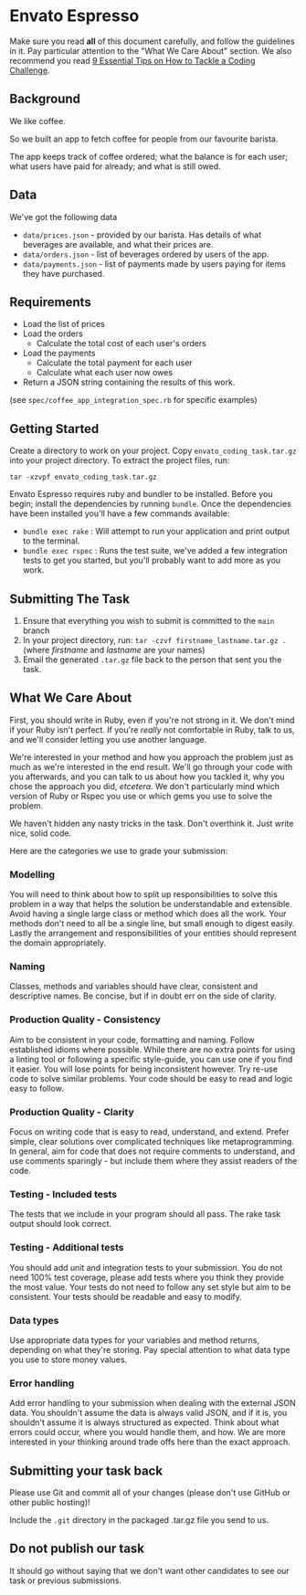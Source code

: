 # Envato Espresso

Make sure you read **all** of this document carefully, and follow the guidelines
in it. Pay particular attention to the "What We Care About" section. We also
recommend you read
[9 Essential Tips on How to Tackle a Coding Challenge](https://www.codementor.io/learn-programming/9-essential-tips-tackle-coding-challenge).

## Background

We like coffee.

So we built an app to fetch coffee for people from our favourite barista.

The app keeps track of coffee ordered; what the balance is for each user; what users have paid for already; and what is still owed.

## Data

We've got the following data

- `data/prices.json` - provided by our barista. Has details of what beverages are available, and what their prices are.
- `data/orders.json` - list of beverages ordered by users of the app.
- `data/payments.json` - list of payments made by users paying for items they have purchased.

## Requirements

- Load the list of prices
- Load the orders
  - Calculate the total cost of each user's orders
- Load the payments
  - Calculate the total payment for each user
  - Calculate what each user now owes
- Return a JSON string containing the results of this work.

(see `spec/coffee_app_integration_spec.rb` for specific examples)

## Getting Started

Create a directory to work on your project. Copy `envato_coding_task.tar.gz` into your project directory. To extract the project files, run:
```
tar -xzvpf envato_coding_task.tar.gz
```

Envato Espresso requires ruby and bundler to be installed. Before you begin; install the dependencies by running `bundle`.
Once the dependencies have been installed you'll have a few commands available:

- `bundle exec rake`  : Will attempt to run your application and print output to the terminal.
- `bundle exec rspec` : Runs the test suite, we've added a few integration tests to get you started, but you'll probably want to add more as you work.

## Submitting The Task

1. Ensure that everything you wish to submit is committed to the `main` branch
1. In your project directory, run: `tar -czvf firstname_lastname.tar.gz .` (where _firstname_ and _lastname_ are your names)
1. Email the generated `.tar.gz` file back to the person that sent you the task.

## What We Care About

First, you should write in Ruby, even if you're not strong in it. We don't mind if your Ruby isn't perfect. If you're *really* not comfortable in Ruby, talk to us, and we'll consider letting you use another language.

We're interested in your method and how you approach the problem just as much as we're interested in the end result. We'll go through your code with you afterwards, and you can talk to us about how you tackled it, why you chose the approach you did, _etcetera_. We don't particularly mind which version of Ruby or Rspec you use or which gems you use to solve the problem.

We haven't hidden any nasty tricks in the task. Don't overthink it. Just write nice, solid code.

Here are the categories we use to grade your submission:

### Modelling
You will need to think about how to split up responsibilities to solve this problem in a way that helps the solution be understandable and extensible. Avoid having a single large class or method which does all the work. Your methods don't need to all be a single line, but small enough to digest easily. Lastly the arrangement and responsibilities of your entities should represent the domain appropriately.

### Naming
Classes, methods and variables should have clear, consistent and descriptive names. Be concise, but if in doubt err on the side of clarity.

### Production Quality - Consistency
Aim to be consistent in your code, formatting and naming. Follow established idioms where possible. While there are no extra points for using a linting tool or following a specific style-guide, you can use one if you find it easier. You will lose points for being inconsistent however. Try re-use code to solve similar problems. Your code should be easy to read and logic easy to follow.

### Production Quality - Clarity
Focus on writing code that is easy to read, understand, and extend. Prefer simple, clear solutions over complicated techniques like metaprogramming. In general, aim for code that does not require comments to understand, and use comments sparingly - but include them where they assist readers of the code.

### Testing - Included tests
The tests that we include in your program should all pass. The rake task output should look correct.

### Testing - Additional tests
You should add unit and integration tests to your submission. You do not need 100% test coverage, please add tests where you think they provide the most value. Your tests do not need to follow any set style but aim to be consistent. Your tests should be readable and easy to modify.

### Data types
Use appropriate data types for your variables and method returns, depending on what they're storing. Pay special attention to what data type you use to store money values.

### Error handling
Add error handling to your submission when dealing with the external JSON data. You shouldn't assume the data is always valid JSON, and if it is, you shouldn't assume it is always structured as expected. Think about what errors could occur, where you would handle them, and how. We are more interested in your thinking around trade offs here than the exact approach.

## Submitting your task back

Please use Git and commit all of your changes (please don't use GitHub or other public hosting)!

Include the `.git` directory in the packaged .tar.gz file you send to us.

## Do not publish our task

It should go without saying that we don't want other candidates to see our
task or previous submissions.
